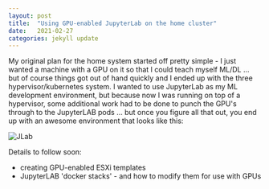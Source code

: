 ```yaml
---
layout: post
title:  "Using GPU-enabled JupyterLab on the home cluster"
date:   2021-02-27 
categories: jekyll update
---
```

My original plan for the home system started off pretty simple - I just wanted a machine with a GPU on it so that I could 
teach myself ML/DL ... but of course things got out of hand quickly and I ended up with the three hypervisor/kubernetes system.
I wanted to use JupyterLab as my ML development environment, but because now I was running on top of a hypervisor, some additional work 
had to be done to punch the GPU's through to the JupyterLAB pods ... but once you figure all that out, you end up with an awesome 
environment that looks like this: 


![JLab](/assets/images/jlab.jpg)

Details to follow soon:

- creating GPU-enabled ESXi templates
- JupyterLAB 'docker stacks' - and how to modify them for use with GPUs


